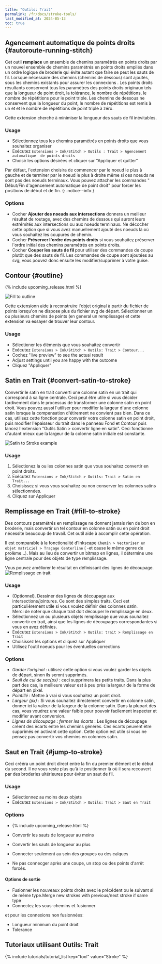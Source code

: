 ```yaml
---
title: "Outils: Trait"
permalink: /fr/docs/stroke-tools/
last_modified_at: 2024-05-13
toc: true
---
```

## Agencement automatique de points droits {#autoroute-running-stitch}

Cet  outil **remplace** un ensemble de chemins paramétrés en points droits par un nouvel ensemble de chemins paramétrés en points droits  empilés dans un ordre logique de broderie qui évite autant que faire se peut les sauts de fil. Lorsque nécessaire des chemins (chemins de dessous) sont ajoutés, sous les chemins existants pour assurer les connexions . Les points droits résultants conservent tous les  paramètres des points droits originaux tels que la longueur de point droit, la tolérance, le  nombre de répétitions, le nombre de répétitions pour le point triple.  Les chemins de dessous ne conservent que la longueur du point, le nombre de répétitions est remis à un et et le nombre de répétitions de point triple à zéro.

Cette extension cherche à minimiser la longueur des sauts de fil inévitables.

### Usage

- Sélectionnez tous les chemins paramétrés en points droits que vous souhaitez organiser
- Exécutez `Extensions > Ink/Stitch > Outils : Trait > Agencement automatique  de points droits`
- Choisir les options désirées et cliquer sur "Appliquer et quitter"
  
Par défaut, l'extension choisira de commencer par le noeud le plus à gauche et de terminer par le noeud le plus à droite même si ces noeuds ne sont pas des noeuds terminaux. Vous pouvez attacher les commandes " Début/Fin d'agencement automatique de point droit" pour forcer les positions de début et de fin.
{: .notice--info }

### Options

- Cocher **Ajouter des noeuds aux intersections** donnera un meilleur résultat de routage, avec des chemins de dessous qui auront leurs extrémités aux intersections ou aux noeuds terminaux. Ne décocher cette option que si vous avez manuellement ajouté des noeuds là où vous souhaitez les coupures de chemin.
- Cocher **Préserver l'ordre des points droits** si vous souhaitez préserver l'ordre initial des chemins paramétrés en points droits.
- Cocher **Couper les sauts de fil**  pour  utiliser des commandes de coupe plutôt que des sauts de fil. Les commandes de coupe sont ajoutées au svg, vous pouvez donc ensuite les modifier/supprimer à votre guise.

## Contour {#outline}
{% include upcoming_release.html %}

![Fill to outline](/assets/images/docs/outline.png)

Cette extensionn aide à reconstruire l'objet original à partir du fichier de points lorsqu'on ne dispose plus du fichier svg de départ. Sélectionner un ou plusieurs chemins de points (en general un remplissage) et cette extension va essayer de trouver leur contour.

### Usage

- Sélectioner  les éléments que vous souhaitez convertir
- Exécutez `Extensions > Ink/Stitch > Outils: Trait > Contour...`
- Cochez  "live preview" to see the actual result
- Adjust settings until you are happy with the outcome
- Cliquez "Appliquer"

## Satin en Trait {#convert-satin-to-stroke}

Convertir le satin en trait converti une colonne satin en un trait qui correspond à sa ligne centrale. Ceci peut être utile si vous décider tardivement dans le processus  de transformer une colonne satin en point droit. Vous pouvez aussi l'utiliser pour modifier la largeur d'une colonne satin lorsque la compensation d'étirement ne convient pas bien. Dans ce cas, utilisez cette fonction pour convertir votre colonne satin en point droit, puis modifier l'épaisseur du trait dans le panneau Fond et Contour puis lancez l'extension "Outils Satin > convertir ligne en satin".
Ceci fonctionne d'autant mieux que la largeur de la colonne satin initiale est constante.

![Satin to Stroke example](/assets/images/docs/en/satin_to_stroke.png)

### Usage

1. Sélectionez la ou les colonnes satin que vous souhaitez convertir en point droits.
2. Exécutez  `Extensions > Ink/Stitch > Outils: Trait > Satin en Trait...`
3. Choisissez si vous vous souhaitez ou non conserver les colonnes satins sélectionnées.
4. Cliquez sur Appliquer

## Remplissage en Trait {#fill-to-stroke}

Des contours paramétrés en remplissage ne donnent jamais rien de bon en broderie, mais convertir un tel contour en colonne satin ou en point droit nécessite beaucoup de travail. Cet outil aide à accomplir cette opération.

Il est comparable à la fonctionalité d'Inkscape `Chemin > Vectoriser un objet matriciel > Traçage Centerline`  ( -et cause le même genre de prolème...). Mais au lieu de convertir un bitmap en lignes, il détermine une ligne centrale pour des objets de type remplissage.

Vous pouvez améliorer le résultat en définissant des lignes de découpage.
![Remplissage en trait](/assets/images/docs/en/fill_to_stroke.png)

### Usage

* (Optionnel). Dessiner des lignes de découpage aux intersections/jointures. Ce sont des simples traits. Ceci est particulièrement utile si vous voulez définir des colonnes satin.  
Merci de noter que chaque trait doit découper le remplissage en deux. 
* Sélectionnez un ou plusieurs objets remplissage que vous souhaitez convertir en trait, ainsi que les lignes de découpages correspondantes si vous en avez définies.
* Exécutez  `Extensions > Ink/Stitch > Outils: trait > Remplissage en Trait`
* Choisissez les options et cliquez sur Appliquer
* Utilisez l'outil noeuds pour les éventuelles corrections

### Options

* *Garder l'original* : utilisez cette option si vous voulez garder les objets de départ, sinon ils seront supprimés.
* *Seuil de cul de sac(px)* : ceci supprimera les petits traits. Dans la plus part des cas, la meilleure valeur  est à peu près la largeur de la forme de départ en pixel.
* *Pointillé* : Mettre à vrai si vous souhaitez un point droit.
* *Largeur (px)* : Si vous souhaitez directement convertir en colonne satin, donner ici la valeur de la largeur de la colonne satin. Dans la plupart des cas, vous voudrez une valeur faible pour pouvoir facilement inspecter et modifier avant conversion.
* *Lignes de découpage : fermer les écarts* :  Les lignes de découpage créent des écarts entre les chemins générés. Ces écarts peuvent être supprimés en activant cette option. Cette option est utile si vous ne pensez pas convertir vos chemins en colonnes satin.


## Saut en Trait {#jump-to-stroke}

Ceci crééra un point droit direct entre la fin du premier élément et le début du second. Il ne vous reste plus qu'à le positionner là où il sera recouvert par des broderies ultérieures pour éviter un saut de fil. 

### Usage

* Sélectionnez au moins deux objets
* Exécutez  `Extensions > Ink/Stitch > Outils: Trait > Saut en Trait`

### Options

* {% include upcoming_release.html %}

* Convertir les sauts de longueur au moins 
* Convertir les sauts de longueur au plus 
* Connecter seulement au sein des groupes ou des calques 
* Ne pas connecger après une coupe, un stop ou des points d'arrêt forcés.

#### Options de sortie
* Fusionner les nouveaux points droits avec le précédent ou le suivant si de même type.Merge new strokes with previous/next stroke if same type
* Connectez les sous-chemins et fusionner

et pour les connexions non fusionnées:
* Longueur minimum du point droit
* Tolerance


## Tutoriaux utilisant Outils: Trait

{% include tutorials/tutorial_list key="tool" value="Stroke" %}
